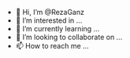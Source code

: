 - 👋 Hi, I’m @RezaGanz
- 👀 I’m interested in ...
- 🌱 I’m currently learning ...
- 💞️ I’m looking to collaborate on ...
- 📫 How to reach me ...

<!---
RezaGanz/RezaGanz is a ✨ special ✨ repository because its `README.md` (this file) appears on your GitHub profile.
You can click the Preview link to take a look at your changes.
--->
